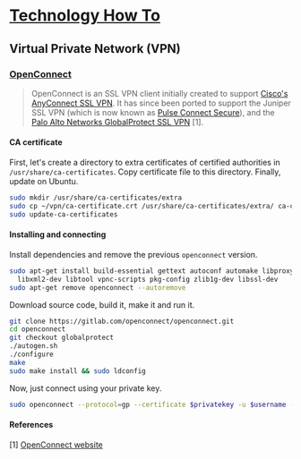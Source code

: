 # [Technology How To](/readme.md)

## Virtual Private Network (VPN)

### [OpenConnect](/open-connect.md)

> OpenConnect is an SSL VPN client initially created to support [Cisco's AnyConnect SSL VPN](http://www.cisco.com/go/asm).
> It has since been ported to support the Juniper SSL VPN (which is now known as [Pulse Connect Secure](https://www.pulsesecure.net/products/connect-secure/)), and the [Palo Alto Networks GlobalProtect SSL VPN](https://www.paloaltonetworks.com/features/vpn) [1].

#### CA certificate

First, let's create a directory to extra certificates of certified authorities in `/usr/share/ca-certificates`.
Copy certificate file to this directory.
Finally, update on Ubuntu. 

```sh
sudo mkdir /usr/share/ca-certificates/extra
sudo cp ~/vpn/ca-certificate.crt /usr/share/ca-certificates/extra/ ca-certificate.crt
sudo update-ca-certificates
```

#### Installing and connecting

Install dependencies and remove the previous `openconnect` version.

```sh
sudo apt-get install build-essential gettext autoconf automake libproxy-dev \
  libxml2-dev libtool vpnc-scripts pkg-config zlib1g-dev libssl-dev
sudo apt-get remove openconnect --autoremove
```

Download source code, build it, make it and run it. 

```sh
git clone https://gitlab.com/openconnect/openconnect.git
cd openconnect
git checkout globalprotect
./autogen.sh
./configure
make
sudo make install && sudo ldconfig
```

Now, just connect using your private key.

```sh
sudo openconnect --protocol=gp --certificate $privatekey -u $username -p $password $vpnurl
```

#### References

[1] [OpenConnect website](https://www.infradead.org/openconnect/)
